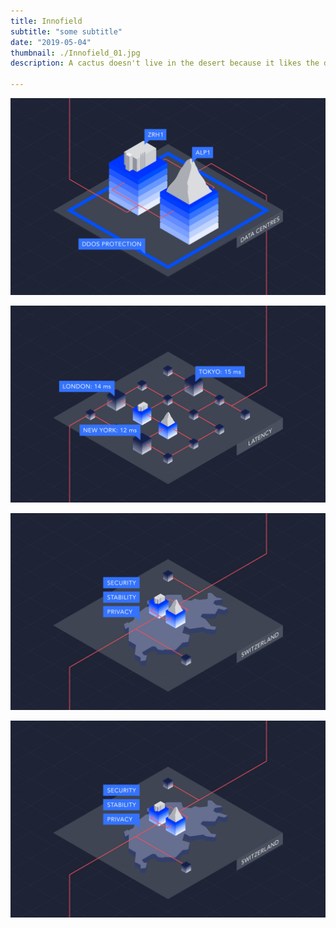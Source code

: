 ```yaml
---
title: Innofield
subtitle: "some subtitle"
date: "2019-05-04"
thumbnail: ./Innofield_01.jpg
description: A cactus doesn't live in the desert because it likes the desert; it lives there because the desert hasn't killed it yet.

---
```


![Innofield](./Innofield_01.jpg)

![Innofield](./Innofield_02.jpg)

![Innofield](./Innofield_03.jpg)

![Innofield](./Innofield_03.jpg)
